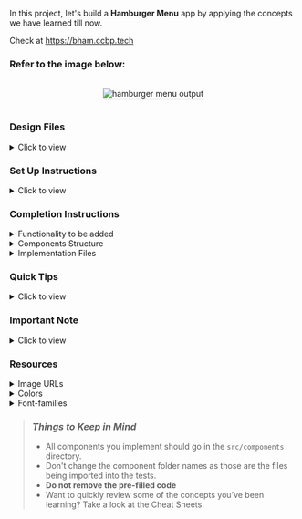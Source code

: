 In this project, let's build a **Hamburger Menu** app by applying the concepts we have learned till now.

Check at https://bham.ccbp.tech

### Refer to the image below:

<br/>
<div style="text-align: center;">
    <img src="https://assets.ccbp.in/frontend/content/react-js/hamburger-menu-output-v0.gif" alt="hamburger menu output" style="max-width:70%;box-shadow:0 2.8px 2.2px rgba(0, 0, 0, 0.12)">
</div>
<br/>

### Design Files

<details>
<summary>Click to view</summary>

- [Extra Small (Size < 576px) and Small (Size >= 576px)](https://assets.ccbp.in/frontend/content/react-js/hamburger-menu-about-sm-outputs.png)
- [Medium (Size >= 768px), Large (Size >= 992px) and Extra Large (Size >= 1200px) - Home](https://assets.ccbp.in/frontend/content/react-js/hamburger-menu-home-lg-output.png)
- [Medium (Size >= 768px), Large (Size >= 992px) and Extra Large (Size >= 1200px) - About](https://assets.ccbp.in/frontend/content/react-js/hamburger-menu-about-lg-output.png)
- [Medium (Size >= 768px), Large (Size >= 992px) and Extra Large (Size >= 1200px) - Menu](https://assets.ccbp.in/frontend/content/react-js/hamburger-menu-popup-lg-output.png)
- [Medium (Size >= 768px), Large (Size >= 992px) and Extra Large (Size >= 1200px) - Not Found](https://assets.ccbp.in/frontend/content/react-js/hamburger-menu-not-found-lg-output.png)

</details>

### Set Up Instructions

<details>
<summary>Click to view</summary>

- Download dependencies by running `npm install`
- Start up the app using `npm start`
</details>

### Completion Instructions

<details>
<summary>Functionality to be added</summary>
<br/>

The app must have the following functionalities

- Initially, the Home Route should be displayed
- When hamburger icon button in the header is clicked, then the popup should be opened
  <div style="text-align: center;">
      <img src="https://assets.ccbp.in/frontend/content/react-js/hamburger-menu-popup-img.png" alt="popup" style="max-width:100%;box-shadow:0 2.8px 2.2px rgba(0, 0, 0, 0.12)">
  </div>
  <br/>
- When the **Home** is clicked, then the page should be navigated to the Home Route
- When the **About** is clicked, then the page should be navigated to the About Route
- When the close button is clicked, then the popup should be closed
- When the website logo in the Header is clicked, then the page should be navigated to the Home Route

</details>

<details>
<summary>Components Structure</summary>

<br/>
<div style="text-align: center;">
    <img src="https://assets.ccbp.in/frontend/content/react-js/hamburger-menu-component-structure-breakdown-home.png" alt="component structure breakdown home" style="max-width:100%;box-shadow:0 2.8px 2.2px rgba(0, 0, 0, 0.12)">
</div>
<br/>
<div style="text-align: center;">
    <img src="https://assets.ccbp.in/frontend/content/react-js/hamburger-menu-component-structure-breakdown-about.png" alt="component structure breakdown about" style="max-width:100%;box-shadow:0 2.8px 2.2px rgba(0, 0, 0, 0.12)">
</div>
<br/>

</details>

<details>
<summary>Implementation Files</summary>
<br/>

Use these files to complete the implementation:

- `src/App.js`
- `src/components/Header/index.js`
- `src/components/Header/index.css`
- `src/components/Home/index.js`
- `src/components/Home/index.css`
- `src/components/About/index.js`
- `src/components/About/index.css`
- `src/components/NotFound/index.js`
- `src/components/NotFound/index.css`
</details>

### Quick Tips

<details close>
<summary>Click to view</summary>
<br>

To build this project, take a look at the <a href='https://learning.ccbp.in/frontend-development/course?c_id=2f4192f7-7495-49ca-a6ce-6b74005e25f1&s_id=b01fca1c-aa5c-4d79-b81e-0220e7649bd0&t_id=416f0cab-8425-413b-9157-c7b4d4ae4467' target="_blank">React Popup</a> reading material

- To style popup content use `.popup-content` class

```jsx
<Popup
  modal
  trigger={
    //write code here
  }
  className="popup-content"
>
  //write code here
</Popup>
```

</details>

### Important Note

<details>
<summary>Click to view</summary>

<br/>

**The following instructions are required for the tests to pass**

- `Home` Route should consist of `/` in the URL path
- `About` Route should consist of `/about` in the URL path
- No need to use the `BrowserRouter` in `App.js` as we have already included in `index.js`
- The hamburger icon button should have the `data-testid` as **hamburgerIconButton**
- The close button in the popup should have the `data-testid` as **closeButton**
- `GiHamburgerMenu` from react-icons should be used for **Hamburger Icon** in the Header
- `IoMdClose` from react-icons should be used for **Close Icon** in the Popup
- `AiFillHome` from react-icons should be used for **Home Icon** in the Popup
- `BsInfoCircleFill` from react-icons should be used for **About Icon** in the Popup

</details>

### Resources

<details>
<summary>Image URLs</summary>

- [https://assets.ccbp.in/frontend/react-js/hamburger-menu-website-logo.png](https://assets.ccbp.in/frontend/react-js/hamburger-menu-website-logo.png) alt should be **website logo**
- [https://assets.ccbp.in/frontend/react-js/home-sm-img.png](https://assets.ccbp.in/frontend/react-js/home-sm-img.png) alt should be **home**
- [https://assets.ccbp.in/frontend/react-js/home-lg-img.png](https://assets.ccbp.in/frontend/react-js/home-lg-img.png) alt should be **home**
- [https://assets.ccbp.in/frontend/react-js/about-sm-img.png](https://assets.ccbp.in/frontend/react-js/about-sm-img.png) alt should be **about**
- [https://assets.ccbp.in/frontend/react-js/about-lg-img.png](https://assets.ccbp.in/frontend/react-js/about-lg-img.png) alt should be **about**
- [https://assets.ccbp.in/frontend/react-js/not-found-img.png](https://assets.ccbp.in/frontend/react-js/not-found-img.png) alt should be **not found**

</details>

<details>
<summary>Colors</summary>

<br/>
<div style="background-color: #dcdcdc; width: 150px; padding: 10px; color: black">Hex: #dcdcdc</div>
<div style="background-color: #ffffff; width: 150px; padding: 10px; color: black">Hex: #ffffff</div>
<div style="background-color: #616e7c; width: 150px; padding: 10px; color: black">Hex: #616e7c</div>

</details>

<details>
<summary>Font-families</summary>

- Roboto

</details>

> ### _Things to Keep in Mind_
>
> - All components you implement should go in the `src/components` directory.
> - Don't change the component folder names as those are the files being imported into the tests.
> - **Do not remove the pre-filled code**
> - Want to quickly review some of the concepts you’ve been learning? Take a look at the Cheat Sheets.
